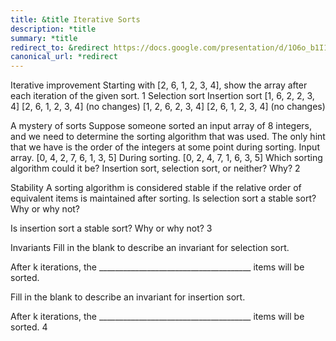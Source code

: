 ```yaml
---
title: &title Iterative Sorts
description: *title
summary: *title
redirect_to: &redirect https://docs.google.com/presentation/d/1O6o_b1I1fv-P8WAYA-BzmxioBcKHhuOECVS8I27Nleg/edit?usp=sharing
canonical_url: *redirect
---
```


Iterative improvement
Starting with [2, 6, 1, 2, 3, 4], show the array after each iteration of the given sort.
1
Selection sort
Insertion sort
[1, 6, 2, 2, 3, 4]
[2, 6, 1, 2, 3, 4] (no changes)
[1, 2, 6, 2, 3, 4]
[2, 6, 1, 2, 3, 4] (no changes)

A mystery of sorts
Suppose someone sorted an input array of 8 integers, and we need to determine the sorting algorithm that was used. The only hint that we have is the order of the integers at some point during sorting.
Input array.		[0, 4, 2, 7, 6, 1, 3, 5]
During sorting.	[0, 2, 4, 7, 1, 6, 3, 5]
Which sorting algorithm could it be? Insertion sort, selection sort, or neither? Why?
2

Stability
A sorting algorithm is considered stable if the relative order of equivalent items is maintained after sorting.
Is selection sort a stable sort? Why or why not?



Is insertion sort a stable sort? Why or why not?
3

Invariants
Fill in the blank to describe an invariant for selection sort.

After k iterations, the ______________________________________ items will be sorted.


Fill in the blank to describe an invariant for insertion sort.

After k iterations, the ______________________________________ items will be sorted.
4
